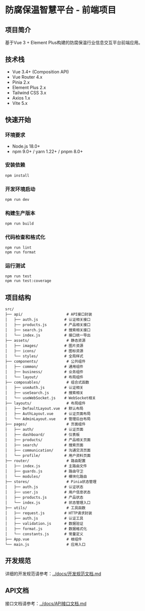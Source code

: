 # 防腐保温智慧平台 - 前端项目

## 项目简介
基于Vue 3 + Element Plus构建的防腐保温行业信息交互平台前端应用。

## 技术栈
- Vue 3.4+ (Composition API)
- Vue Router 4.x
- Pinia 2.x
- Element Plus 2.x
- Tailwind CSS 3.x
- Axios 1.x
- Vite 5.x

## 快速开始

### 环境要求
- Node.js 18.0+
- npm 9.0+ / yarn 1.22+ / pnpm 8.0+

### 安装依赖
```bash
npm install
```

### 开发环境启动
```bash
npm run dev
```

### 构建生产版本
```bash
npm run build
```

### 代码检查和格式化
```bash
npm run lint
npm run format
```

### 运行测试
```bash
npm run test
npm run test:coverage
```

## 项目结构
```
src/
├── api/                    # API接口封装
│   ├── auth.js            # 认证相关接口
│   ├── products.js        # 产品相关接口
│   ├── search.js          # 搜索相关接口
│   └── index.js           # 接口统一导出
├── assets/                 # 静态资源
│   ├── images/            # 图片资源
│   ├── icons/             # 图标资源
│   └── styles/            # 全局样式
├── components/             # 公共组件
│   ├── common/            # 通用组件
│   ├── business/          # 业务组件
│   └── layout/            # 布局组件
├── composables/            # 组合式函数
│   ├── useAuth.js         # 认证相关
│   ├── useSearch.js       # 搜索相关
│   └── useWebSocket.js    # WebSocket相关
├── layouts/                # 布局组件
│   ├── DefaultLayout.vue  # 默认布局
│   ├── AuthLayout.vue     # 认证页面布局
│   └── AdminLayout.vue    # 管理后台布局
├── pages/                  # 页面组件
│   ├── auth/              # 认证页面
│   ├── dashboard/         # 仪表板
│   ├── products/          # 产品相关页面
│   ├── search/            # 搜索页面
│   ├── communication/     # 沟通交流页面
│   └── profile/           # 用户资料页面
├── router/                 # 路由配置
│   ├── index.js           # 主路由文件
│   ├── guards.js          # 路由守卫
│   └── modules/           # 模块化路由
├── stores/                 # Pinia状态管理
│   ├── auth.js            # 认证状态
│   ├── user.js            # 用户信息状态
│   ├── products.js        # 产品状态
│   └── index.js           # 状态管理入口
├── utils/                  # 工具函数
│   ├── request.js         # HTTP请求封装
│   ├── auth.js            # 认证工具
│   ├── validation.js      # 数据验证
│   ├── format.js          # 数据格式化
│   └── constants.js       # 常量定义
├── App.vue                 # 根组件
└── main.js                 # 应用入口
```

## 开发规范
详细的开发规范请参考：[../docs/开发规范文档.md](../docs/开发规范文档.md)

## API文档
接口文档请参考：[../docs/API接口文档.md](../docs/API接口文档.md)
